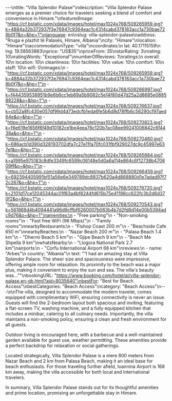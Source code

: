 ---\ntitle: "Villa Splendor Palase"\ndescription: "Villa Splendor Palase emerges as a premier choice for travelers seeking a blend of comfort and convenience in Himare."\nfeaturedImage: "https://cf.bstatic.com/xdata/images/hotel/max1024x768/509265959.jpg?k=4884a32b372937f3e76947c9364eac1c4314cabd378183acc1a730bae728b0f7&o=&hp=1"\nlanguage: en\nslug: villa-splendor-palase\naddress: "Rruga e plazhit të Palasës, Himare, Albania"\ncity: "Himare"\nlocation: "Himare"\naccommodationType: "villa"\ncoordinates:\n  lat: 40.17115159\n  lng: 19.58563883\nprice: "US$35"\npriceFrom: 35\nstarRating: 3\nrating: 10\nratingWords: "Exceptional"\nnumberOfReviews: 1\nratings:\n  overall: 10\n  location: 10\n  cleanliness: 10\n  facilities: 10\n  value: 10\n  comfort: 10\n  staff: 10\n  wifi: 0\nimages:\n  - "https://cf.bstatic.com/xdata/images/hotel/max1024x768/509265959.jpg?k=4884a32b372937f3e76947c9364eac1c4314cabd378183acc1a730bae728b0f7&o=&hp=1"\n  - "https://cf.bstatic.com/xdata/images/hotel/max1024x768/509266997.jpg?k=f444359538951b9e6b6cc1eb69a5b9082c5e14f80d47d25a2d8685e088588228&o=&hp=1"\n  - "https://cf.bstatic.com/xdata/images/hotel/max1024x768/509276637.jpg?k=cb52a8fc430e057df99d4d73edcfb1eda6fe5b6d8d78ffb6c56290cf97aed64e&o=&hp=1"\n  - "https://cf.bstatic.com/xdata/images/hotel/max1024x768/509270823.jpg?k=f6e619e1656f6f49d10182ce1be4eea76c120b7ac08ee99241006842c6f4438a&o=&hp=1"\n  - "https://cf.bstatic.com/xdata/images/hotel/max1024x768/509270460.jpg?k=686acb1d390d328193702dfa7c27e11fa70fc031fbf929027dc9c45997e637ef&o=&hp=1"\n  - "https://cf.bstatic.com/xdata/images/hotel/max1024x768/509265884.jpg?k=a1995e975183c8dfe3349fc6599c06148e5d0a6a114e864c6f12738b470609ff&o=&hp=1"\n  - "https://cf.bstatic.com/xdata/images/hotel/max1024x768/509266459.jpg?k=692394405991bf51a56e6e349789dc8837b620a4d868880d1e7adad97f72c267&o=&hp=1"\n  - "https://cf.bstatic.com/xdata/images/hotel/max1024x768/509276720.jpg?k=2101d17ce12045344ac01f83a4bf8244fd615b75e41198cc622fc3b2d6d370f2&o=&hp=1"\n  - "https://cf.bstatic.com/xdata/images/hotel/max1024x768/509270543.jpg?k=561868d4b4094441a96d9cffbf6260007b063b4b7d2fd8d14e00b5394adc9d76&o=&hp=1"\namenities:\n  - "Free parking"\n  - "Non-smoking rooms"\n  - "Fast free WiFi (96 Mbps)"\n  - "Family rooms"\nnearbyRestaurants:\n  - "Fishop Coast 200 m"\n  - "Beachside Cafe 650 m"\nnearbyBeaches:\n  - "Nazar Beach 200 m"\n  - "Palasa Beach 1.4 km"\n  - "Dhermi Beach 5 km"\n  - "Gjipe Beach 9 km"\n  - "Beach Me Shpella 9 km"\nwhatsNearby:\n  - "Llogora National Park 2.7 km"\nairports:\n  - "Corfu International Airport 68 km"\nreviews:\n  - name: "Arbes"\n    country: "Albania"\n    text: "“I had an amazing stay at Villa Splendor Palace. The sheer size and spaciousness were impressive, offering ample room for relaxation. Its proximity to the beach was a major plus, making it convenient to enjoy the sun and sea. The villa's beauty was...”"\nbookingURL: "https://www.booking.com/hotel/al/villa-splendor-palase.en-gb.html?aid=8035640"\nbestFor: "Best for Beach Access"\nbestCategories: "Beach Access"\ncategory: "Beach Access"\n---\n\nThe villa, designed to accommodate the modern traveler, comes equipped with complimentary WiFi, ensuring connectivity is never an issue. Guests will find the 2-bedroom layout both spacious and inviting, featuring a flat-screen TV, washing machine, and a fully equipped kitchen that includes a minibar, catering to all culinary needs. Importantly, the villa maintains a non-smoking policy, ensuring a clean and fresh environment for all guests.

Outdoor living is encouraged here, with a barbecue and a well-maintained garden available for guest use, weather permitting. These amenities provide a perfect backdrop for relaxation or social gatherings.

Located strategically, Villa Splendor Palase is a mere 800 meters from Nazar Beach and 2 km from Palasa Beach, making it an ideal base for beach enthusiasts. For those traveling further afield, Ioannina Airport is 168 km away, making the villa accessible for both local and international travelers.

In summary, Villa Splendor Palase stands out for its thoughtful amenities and prime location, promising an unforgettable stay in Himare.